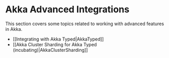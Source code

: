 <!--- Copyright (C) Lightbend Inc. <https://www.lightbend.com> -->

# Akka Advanced Integrations

This section covers some topics related to working with advanced features in Akka.

- [[Integrating with Akka Typed|AkkaTyped]]
- [[Akka Cluster Sharding for Akka Typed (incubating)|AkkaClusterSharding]]
